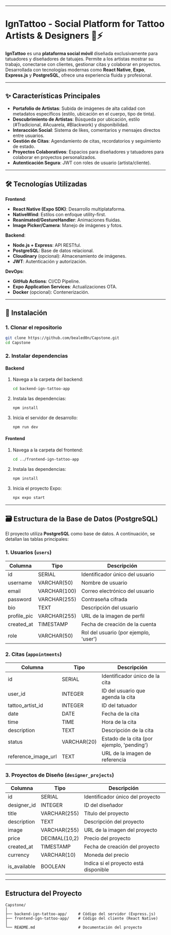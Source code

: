 
---

# IgnTattoo - Social Platform for Tattoo Artists & Designers 🎨⚡

**IgnTattoo** es una **plataforma social móvil** diseñada exclusivamente para tatuadores y diseñadores de tatuajes. Permite a los artistas mostrar su trabajo, conectarse con clientes, gestionar citas y colaborar en proyectos. Desarrollada con tecnologías modernas como **React Native**, **Expo**, **Express.js** y **PostgreSQL**, ofrece una experiencia fluida y profesional.




---

## ✨ Características Principales
- **Portafolio de Artistas**: Subida de imágenes de alta calidad con metadatos específicos (estilo, ubicación en el cuerpo, tipo de tinta).
- **Descubrimiento de Artistas**: Búsqueda por ubicación, estilo (#Tradicional, #Acuarela, #Blackwork) y disponibilidad.
- **Interacción Social**: Sistema de likes, comentarios y mensajes directos entre usuarios.
- **Gestión de Citas**: Agendamiento de citas, recordatorios y seguimiento de estado.
- **Proyectos Colaborativos**: Espacios para diseñadores y tatuadores para colaborar en proyectos personalizados.
- **Autenticación Segura**: JWT con roles de usuario (artista/cliente).

---

## 🛠 Tecnologías Utilizadas
**Frontend**:  
- **React Native (Expo SDK)**: Desarrollo multiplataforma.
- **NativeWind**: Estilos con enfoque utility-first.
- **Reanimated/GestureHandler**: Animaciones fluidas.
- **Image Picker/Camera**: Manejo de imágenes y fotos.

**Backend**:  
- **Node.js + Express**: API RESTful.
- **PostgreSQL**: Base de datos relacional.
- **Cloudinary** (opcional): Almacenamiento de imágenes.
- **JWT**: Autenticación y autorización.

**DevOps**:  
- **GitHub Actions**: CI/CD Pipeline.
- **Expo Application Services**: Actualizaciones OTA.
- **Docker** (opcional): Contenerización.

---

## 🚀 Instalación

### 1. Clonar el repositorio
```bash
git clone https://github.com/bealed0n/Capstone.git
cd Capstone
```

### 2. Instalar dependencias

#### Backend
1. Navega a la carpeta del backend:
   ```bash
   cd backend-ign-tattoo-app
   ```
2. Instala las dependencias:
   ```bash
   npm install
   ```
3. Inicia el servidor de desarrollo:
   ```bash
   npm run dev
   ```

#### Frontend
1. Navega a la carpeta del frontend:
   ```bash
   cd ../frontend-ign-tattoo-app
   ```
2. Instala las dependencias:
   ```bash
   npm install
   ```
3. Inicia el proyecto Expo:
   ```bash
   npx expo start
   ```

---

## 🗃️ Estructura de la Base de Datos (PostgreSQL)

El proyecto utiliza **PostgreSQL** como base de datos. A continuación, se detallan las tablas principales:

### 1. Usuarios (`users`)
| Columna     | Tipo         | Descripción                           |
| ----------- | ------------ | ------------------------------------- |
| id          | SERIAL       | Identificador único del usuario       |
| username    | VARCHAR(50)  | Nombre de usuario                     |
| email       | VARCHAR(100) | Correo electrónico del usuario        |
| password    | VARCHAR(255) | Contraseña cifrada                    |
| bio         | TEXT         | Descripción del usuario               |
| profile_pic | VARCHAR(255) | URL de la imagen de perfil            |
| created_at  | TIMESTAMP    | Fecha de creación de la cuenta        |
| role        | VARCHAR(50)  | Rol del usuario (por ejemplo, 'user') |

### 2. Citas (`appointments`)
| Columna             | Tipo        | Descripción                                |
| ------------------- | ----------- | ------------------------------------------ |
| id                  | SERIAL      | Identificador único de la cita             |
| user_id             | INTEGER     | ID del usuario que agenda la cita          |
| tattoo_artist_id    | INTEGER     | ID del tatuador                            |
| date                | DATE        | Fecha de la cita                           |
| time                | TIME        | Hora de la cita                            |
| description         | TEXT        | Descripción de la cita                     |
| status              | VARCHAR(20) | Estado de la cita (por ejemplo, 'pending') |
| reference_image_url | TEXT        | URL de la imagen de referencia             |

### 3. Proyectos de Diseño (`designer_projects`)
| Columna      | Tipo          | Descripción                              |
| ------------ | ------------- | ---------------------------------------- |
| id           | SERIAL        | Identificador único del proyecto         |
| designer_id  | INTEGER       | ID del diseñador                         |
| title        | VARCHAR(255)  | Título del proyecto                      |
| description  | TEXT          | Descripción del proyecto                 |
| image        | VARCHAR(255)  | URL de la imagen del proyecto            |
| price        | DECIMAL(10,2) | Precio del proyecto                      |
| created_at   | TIMESTAMP     | Fecha de creación del proyecto           |
| currency     | VARCHAR(10)   | Moneda del precio                        |
| is_available | BOOLEAN       | Indica si el proyecto está disponible    |

---


## Estructura del Proyecto
```
Capstone/
│
├── backend-ign-tattoo-app/     # Código del servidor (Express.js)
├── frontend-ign-tattoo-app/    # Código del cliente (React Native)
│
└── README.md                   # Documentación del proyecto
```
